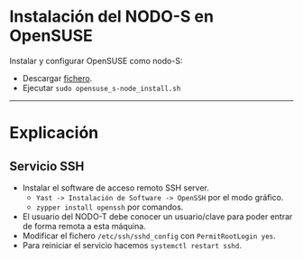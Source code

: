 
# Instalación del NODO-S en OpenSUSE

Instalar y configurar OpenSUSE como nodo-S:
* Descargar [fichero](../../../bin/opensuse_s-node_install.sh).
* Ejecutar `sudo opensuse_s-node_install.sh`

---

# Explicación

## Servicio SSH

* Instalar el software de acceso remoto SSH server.
    * `Yast -> Instalación de Software -> OpenSSH` por el modo gráfico.
    * `zypper install openssh` por comandos.
* El usuario del NODO-T debe conocer un usuario/clave para poder entrar de forma remota a esta máquina.
* Modificar el fichero `/etc/ssh/sshd_config` con `PermitRootLogin yes`.
* Para reiniciar el servicio hacemos `systemctl restart sshd`.
